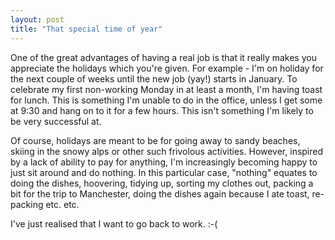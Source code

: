 ```yaml
---
layout: post
title: "That special time of year"
---
```

One of the great advantages of having a real job is that it really makes you
appreciate the holidays which you're given. For example - I'm on holiday for
the next couple of weeks until the new job (yay!) starts in January. To
celebrate my first non-working Monday in at least a month, I'm having toast
for lunch. This is something I'm unable to do in the office, unless I get some
at 9:30 and hang on to it for a few hours. This isn't something I'm likely to
be very successful at.

Of course, holidays are meant to be for going away to sandy beaches, skiing in
the snowy alps or other such frivolous activities. However, inspired by a lack
of ability to pay for anything, I'm increasingly becoming happy to just sit
around and do nothing. In this particular case, "nothing" equates to doing the
dishes, hoovering, tidying up, sorting my clothes out, packing a bit for the
trip to Manchester, doing the dishes again because I ate toast, re-packing
etc. etc.

I've just realised that I want to go back to work. :-(

